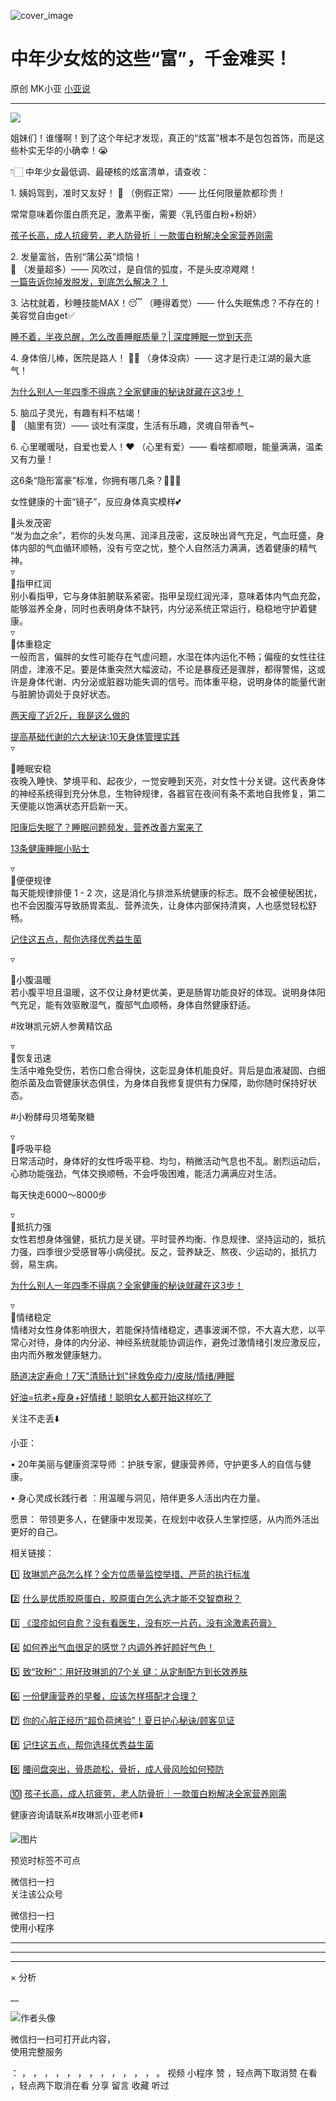 ![cover_image](https://mmbiz.qpic.cn/mmbiz_jpg/A8SKDch4cJG1SSOhZsWo9VA1FibGQGuyHyA2FicV6HMWH7TNQXPiaAibRNkA1M9tVMibPSggvqW6FLCag5DtX6nDRFQ/0?wx_fmt=jpeg)

#  中年少女炫的这些“富”，千金难买！

原创  MK小亚  [ 小亚说 ](javascript:void\(0\);)

__ _ _ _ _

![](https://mmbiz.qpic.cn/mmbiz_jpg/A8SKDch4cJG1SSOhZsWo9VA1FibGQGuyHFcSDrZDyEkKibLFJJy4EhHPRSGA1I4ib4jBZmicNNb3via3GJdhxllP2ng/640?wx_fmt=jpeg)

  

姐妹们！谁懂啊！到了这个年纪才发现，真正的“炫富”根本不是包包首饰，而是这些朴实无华的小确幸！😭  
  
👇🏻 中年少女最低调、最硬核的炫富清单，请查收：  
  
1\. 姨妈驾到，准时又友好！ 📅 （例假正常）—— 比任何限量款都珍贵！

常常意味着你蛋白质充足，激素平衡，需要〈乳钙蛋白粉+粉妍〉

[ 孩子长高，成人抗疲劳，老人防骨折｜一款蛋白粉解决全家营养刚需
](https://mp.weixin.qq.com/s?__biz=MzUxNDAwNTk0MQ==&mid=2247486894&idx=1&sn=5a8c0e8eab9246bfd7e707d9316cf129&scene=21#wechat_redirect)  
  
2\. 发量富翁，告别“蒲公英”烦恼！  
🌿 （发量超多）—— 风吹过，是自信的弧度，不是头皮凉飕飕！  
[ 一篇告诉你掉发脱发，到底怎么解决？！
](https://mp.weixin.qq.com/s?__biz=MzUxNDAwNTk0MQ==&mid=2247487092&idx=1&sn=81f4f87dcc9872c25a97c65e5adf45d0&scene=21#wechat_redirect)  
  
3\. 沾枕就着，秒睡技能MAX！😴 （睡得着觉）—— 什么失眠焦虑？不存在的！美容觉自由get✅

[ 睡不着，半夜总醒，怎么改善睡眠质量？| 深度睡眠一觉到天亮
](https://mp.weixin.qq.com/s?__biz=MzUxNDAwNTk0MQ==&mid=2247485807&idx=1&sn=e566d480e68b54939f55ed083264e4cd&scene=21#wechat_redirect)

  
  
4\. 身体倍儿棒，医院是路人！ 💪🏻 （身体没病）—— 这才是行走江湖的最大底气！

[ 为什么别人一年四季不得病？全家健康的秘诀就藏在这3步！
](https://mp.weixin.qq.com/s?__biz=MzUxNDAwNTk0MQ==&mid=2247486004&idx=1&sn=2f518794cca7317668571f57ea979256&scene=21#wechat_redirect)

  
  
5\. 脑瓜子灵光，有趣有料不枯竭！  
🧠 （脑里有货）—— 谈吐有深度，生活有乐趣，灵魂自带香气~

  
  
6\. 心里暖暖哒，自爱也爱人！❤️ （心里有爱）—— 看啥都顺眼，能量满满，温柔又有力量！  
  
这6条“隐形富豪”标准，你拥有哪几条？🙋🏻‍♀️

  

女性健康的十面“镜子”，反应身体真实模样💕

  

  
🔆头发茂密  
“发为血之余”，若你的头发乌黑、润泽且茂密，这反映出肾气充足，气血旺盛，身体内部的气血循环顺畅，没有亏空之忧，整个人自然活力满满，透着健康的精气神。  
▿  
🔆指甲红润  
别小看指甲，它与身体脏腑联系紧密。指甲呈现红润光泽，意味着体内气血充盈，能够滋养全身，同时也表明身体不缺钙，内分泌系统正常运行，稳稳地守护着健康。  
▿  
🔆体重稳定  
一般而言，偏胖的女性可能存在气虚问题，水湿在体内运化不畅；偏瘦的女性往往阴虚，津液不足。要是体重突然大幅波动，不论是暴瘦还是骤胖，都得警惕，这或许是身体代谢、内分泌或脏器功能失调的信号。而体重平稳，说明身体的能量代谢与脏腑协调处于良好状态。

[ 两天瘦了近2斤，我是这么做的
](https://mp.weixin.qq.com/s?__biz=MzUxNDAwNTk0MQ==&mid=2247486988&idx=1&sn=a8a59c6028610efd996c1c5da6fc64b7&scene=21#wechat_redirect)

[ 提高基础代谢的六大秘诀:10天身体管理实践
](https://mp.weixin.qq.com/s?__biz=MzUxNDAwNTk0MQ==&mid=2247485939&idx=1&sn=3845b65198b6402fb0dc580a8e27d882&scene=21#wechat_redirect)  
▿

🔆睡眠安稳  
夜晚入睡快、梦境平和、起夜少，一觉安睡到天亮，对女性十分关键。这代表身体的神经系统得到充分休息，生物钟规律，各器官在夜间有条不紊地自我修复，第二天便能以饱满状态开启新一天。

[ 阳康后失眠了？睡眠问题频发，营养改善方案来了
](https://mp.weixin.qq.com/s?__biz=MzUxNDAwNTk0MQ==&mid=2247484798&idx=1&sn=3da29f03914e9e25f8d1ddf10260219c&scene=21#wechat_redirect)

[ 13条健康睡眠小贴士
](https://mp.weixin.qq.com/s?__biz=MzUxNDAwNTk0MQ==&mid=2247484979&idx=1&sn=b56ff026f36df6ece9d821a6946cec69&scene=21#wechat_redirect)

  
▿  
🔆便便规律  
每天能规律排便 1 - 2 次，这是消化与排泄系统健康的标志。既不会被便秘困扰，也不会因腹泻导致肠胃紊乱、营养流失，让身体内部保持清爽，人也感觉轻松舒畅。

[ 记住这五点，帮你选择优秀益生菌
](https://mp.weixin.qq.com/s?__biz=MzUxNDAwNTk0MQ==&mid=2247485233&idx=1&sn=efe9ec91e7182377b80e92ccfcbbcbfe&scene=21#wechat_redirect)

  
▿

🔆小腹温暖  
若小腹平坦且温暖，这不仅让身材更优美，更是肠胃功能良好的体现。说明身体阳气充足，能有效驱散湿气，腹部气血顺畅，身体自然健康舒适。

  

#玫琳凯元妍人参黄精饮品

  
▿  
🔆恢复迅速  
生活中难免受伤，若伤口愈合得快，这彰显身体机能良好。背后是血液凝固、白细胞杀菌及血管健康状态俱佳，为身体自我修复提供有力保障，助你随时保持好状态。

#小粉酵母贝塔葡聚糖

  
▿  
🔆呼吸平稳  
日常活动时，身体好的女性呼吸平稳、均匀，稍微活动气息也不乱。剧烈运动后，心肺功能强劲，气体交换顺畅，不会呼吸困难，能活力满满应对生活。

每天快走6000～8000步

  
▿  
🔆抵抗力强  
女性若想身体强健，抵抗力是关键。平时营养均衡、作息规律、坚持运动的，抵抗力强，四季很少受感冒等小病侵扰。反之，营养缺乏、熬夜、少运动的，抵抗力弱，易生病。

[ 为什么别人一年四季不得病？全家健康的秘诀就藏在这3步！
](https://mp.weixin.qq.com/s?__biz=MzUxNDAwNTk0MQ==&mid=2247486004&idx=1&sn=2f518794cca7317668571f57ea979256&scene=21#wechat_redirect)  

  
▿  
🔆情绪稳定  
情绪对女性身体影响很大，若能保持情绪稳定，遇事波澜不惊，不大喜大悲，以平常心对待，身体的内分泌、神经系统就能协调运作，避免过激情绪引发应激反应，由内而外散发健康魅力。

  

[ 肠道决定寿命！7天"清肠计划"拯救免疫力/皮肤/情绪/睡眠
](https://mp.weixin.qq.com/s?__biz=MzUxNDAwNTk0MQ==&mid=2247486142&idx=1&sn=382c0929afa469a6c11ef13944e3b2b9&scene=21#wechat_redirect)  

[ 好油=抗老+瘦身+好情绪！聪明女人都开始这样吃了
](https://mp.weixin.qq.com/s?__biz=MzUxNDAwNTk0MQ==&mid=2247486356&idx=1&sn=d267153cc1f7d56e31c7652e1e44ceb9&scene=21#wechat_redirect)  

  

  

  

  

关注不走丢⬇️

  

小亚：

•  20年美丽与健康资深导师  ：护肤专家，健康营养师，守护更多人的自信与健康。

•  身心灵成长践行者  ：用温暖与洞见，陪伴更多人活出内在力量。

愿景：  带领更多人，在健康中发现美，在规划中收获人生掌控感，从内而外活出更好的自己。

  

  

  

相关链接：

1️⃣  [ 玫琳凯产品怎么样？全方位质量监控举措、严苛的执行标准
](https://mp.weixin.qq.com/s?__biz=MzUxNDAwNTk0MQ==&mid=2247485749&idx=3&sn=806b26f45ee75794131b8a7e66d744f9&scene=21#wechat_redirect)

2️⃣  [ 什么是优质胶原蛋白，胶原蛋白怎么选才能不交智商税？
](https://mp.weixin.qq.com/s?__biz=MzUxNDAwNTk0MQ==&mid=2247485486&idx=2&sn=eb445bb0a752e76dff496628355e3af5&scene=21#wechat_redirect)  

3️⃣  [ 《湿疹如何自愈？没有看医生，没有吃一片药，没有涂激素药膏》
](https://mp.weixin.qq.com/s?__biz=MzUxNDAwNTk0MQ==&mid=2247485925&idx=1&sn=06ff3551e997d7c4b89a22ab281d10fc&scene=21#wechat_redirect)

4️⃣  [ 如何养出气血很足的感觉？内调外养好颜好气色！
](https://mp.weixin.qq.com/s?__biz=MzUxNDAwNTk0MQ==&mid=2247486095&idx=1&sn=a8b0b3f820b826eb2aebe18ef1c893eb&scene=21#wechat_redirect)

5️⃣  [ 致“玫粉”：用好玫琳凯的7个关  键：从定制配方到长效养肤
](https://mp.weixin.qq.com/s?__biz=MzUxNDAwNTk0MQ==&mid=2247486134&idx=2&sn=1a8550527f75a3a5c7368a3f12eccf66&scene=21#wechat_redirect)

6️⃣ [ 一份健康营养的早餐，应该怎样搭配才合理？
](https://mp.weixin.qq.com/s?__biz=MzUxNDAwNTk0MQ==&mid=2247485749&idx=2&sn=7aca2164e0db5905d94a3716f010b7e5&scene=21#wechat_redirect)

7️⃣ [ 你的心脏正经历“超负荷烤验”！夏日护心秘诀/顾客见证
](https://mp.weixin.qq.com/s?__biz=MzUxNDAwNTk0MQ==&mid=2247486735&idx=1&sn=9ce59db5b9111b31a3d0aa5e5c059b94&scene=21#wechat_redirect)

8️⃣ [ 记住这五点，帮你选择优秀益生菌
](https://mp.weixin.qq.com/s?__biz=MzUxNDAwNTk0MQ==&mid=2247485233&idx=1&sn=efe9ec91e7182377b80e92ccfcbbcbfe&scene=21#wechat_redirect)

9️⃣ [ 腰间盘突出，骨质疏松，骨折，成人骨风险如何预防
](https://mp.weixin.qq.com/s?__biz=MzUxNDAwNTk0MQ==&mid=2247484926&idx=1&sn=21d233c54b8ec1810cd5083fc3b16b2d&scene=21#wechat_redirect)

🔟 [ 孩子长高，成人抗疲劳，老人防骨折｜一款蛋白粉解决全家营养刚需
](https://mp.weixin.qq.com/s?__biz=MzUxNDAwNTk0MQ==&mid=2247486894&idx=1&sn=5a8c0e8eab9246bfd7e707d9316cf129&scene=21#wechat_redirect)

  

  

  

健康咨询请联系#玫琳凯小亚老师⬇️

![图片](https://mmbiz.qpic.cn/mmbiz_jpg/A8SKDch4cJHf0ibw3p8o627pdfibo2m7Uhiavd4RwSWqzNZX11tiasLXlyOv4fb7ztm8EISFuUuVLiaVTvgIZ3VhanQ/640?wx_fmt=jpeg&watermark=1#imgIndex=25)

  

预览时标签不可点

微信扫一扫  
关注该公众号



微信扫一扫  
使用小程序

****



****



****



×  分析

__

![作者头像](http://mmbiz.qpic.cn/mmbiz_png/A8SKDch4cJE0KicTMyrVCx3VLqEgic5sJ1V5QeGZTibG9GLZlSCXSj5ByXNkib5PBrZVMkI41KKxgwE1K9gfypUeRg/0?wx_fmt=png)

微信扫一扫可打开此内容，  
使用完整服务

：  ，  ，  ，  ，  ，  ，  ，  ，  ，  ，  ，  ，  。  视频  小程序  赞  ，轻点两下取消赞  在看  ，轻点两下取消在看
分享  留言  收藏  听过

